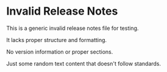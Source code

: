 # Invalid Release Notes

This is a generic invalid release notes file for testing.

It lacks proper structure and formatting.

No version information or proper sections.

Just some random text content that doesn't follow standards.
